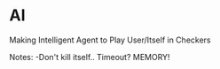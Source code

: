 AI
==

Making Intelligent Agent to Play User/Itself in Checkers

Notes:
-Don't kill itself.. Timeout? MEMORY!
